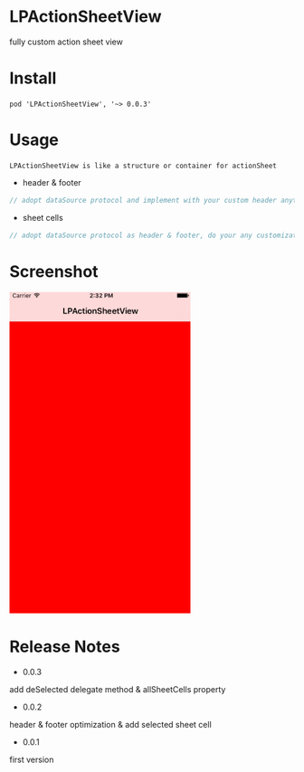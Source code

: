 # LPActionSheetView

fully custom action sheet view

# Install

`pod 'LPActionSheetView', '~> 0.0.3'`

# Usage

`LPActionSheetView is like a structure or container for actionSheet `

- header & footer

```swift
// adopt dataSource protocol and implement with your custom header anything you want to set them in free totally!
```

- sheet cells
```swift
// adopt dataSource protocol as header & footer, do your any customization
```

# Screenshot

<img src="screenshot.gif" width=320>

# Release Notes

- 0.0.3

add deSelected delegate method & allSheetCells property

- 0.0.2

header & footer optimization & add selected sheet cell

- 0.0.1

first version
